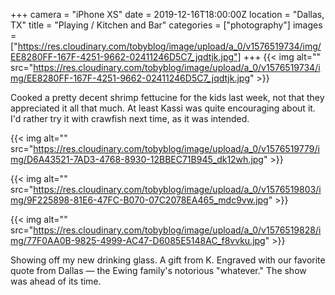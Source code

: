 +++
camera = "iPhone XS"
date = 2019-12-16T18:00:00Z
location = "Dallas, TX"
title = "Playing / Kitchen and Bar"
categories = ["photography"]
images = ["https://res.cloudinary.com/tobyblog/image/upload/a_0/v1576519734/img/EE8280FF-167F-4251-9662-02411246D5C7_jqdtjk.jpg"]
+++
{{< img alt="" src="https://res.cloudinary.com/tobyblog/image/upload/a_0/v1576519734/img/EE8280FF-167F-4251-9662-02411246D5C7_jqdtjk.jpg" >}}
<!--more-->
Cooked a pretty decent shrimp fettucine for the kids last week, not that they appreciated it all that much. At least Kassi was quite encouraging about it. I'd rather try it with crawfish next time, as it was intended. 

{{< img alt="" src="https://res.cloudinary.com/tobyblog/image/upload/a_0/v1576519779/img/D6A43521-7AD3-4768-8930-12BBEC71B945_dk12wh.jpg" >}}

{{< img alt="" src="https://res.cloudinary.com/tobyblog/image/upload/a_0/v1576519803/img/9F225898-81E6-47FC-B070-07C2078EA465_mdc9vw.jpg" >}}

{{< img alt="" src="https://res.cloudinary.com/tobyblog/image/upload/a_0/v1576519828/img/77F0AA0B-9825-4999-AC47-D6085E5148AC_f8vvku.jpg" >}}

Showing off my new drinking glass. A gift from K. Engraved with our favorite quote from Dallas — the Ewing family's notorious "whatever." The show was ahead of its time. 
